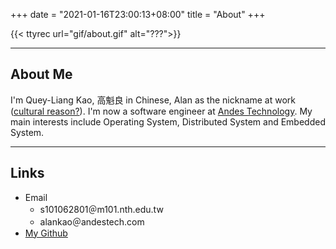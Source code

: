 +++
date = "2021-01-16T23:00:13+08:00"
title = "About"
+++

{{< ttyrec url="gif/about.gif" alt="???">}}

---
## About Me

I'm Quey-Liang Kao, 高魁良 in Chinese, Alan as the nickname at work ([cultural reason?](https://www.dw.com/en/why-some-chinese-speakers-also-use-western-names/a-18966907)).  I'm now a software engineer at [Andes Technology](http://www.andestech.com/en/homepage/).  My main interests include Operating System, Distributed System and Embedded System.

---
## Links

* Email
  * s101062801＠m101.nth.edu.tw
  * alankao＠andestech.com
* [My Github](https://github.com/NonerKao)

